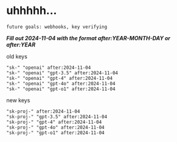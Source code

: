 # uhhhhh...

`future goals: webhooks, key verifying`



***Fill out 2024-11-04 with the format after:YEAR-MONTH-DAY or after:YEAR***

old keys
```
"sk-" "openai" after:2024-11-04
"sk-" "openai" "gpt-3.5" after:2024-11-04
"sk-" "openai" "gpt-4" after:2024-11-04
"sk-" "openai" "gpt-4o" after:2024-11-04
"sk-" "openai" "gpt-o1" after:2024-11-04
```

new keys
```
"sk-proj-" after:2024-11-04
"sk-proj-" "gpt-3.5" after:2024-11-04
"sk-proj-" "gpt-4" after:2024-11-04
"sk-proj-" "gpt-4o" after:2024-11-04
"sk-proj-" "gpt-o1" after:2024-11-04
```

